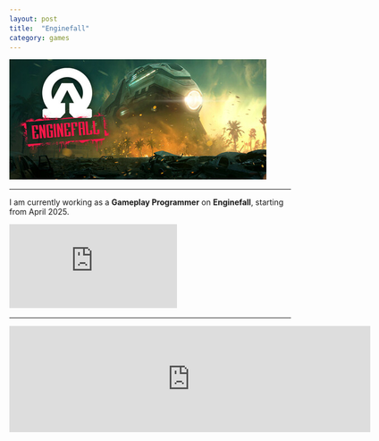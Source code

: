 ```yaml
---
layout: post
title:  "Enginefall"
category: games
---
```


<img class="heading_image" src="/assets/images/games/enginefall.jpg" alt=""/>

<hr>

I am currently working as a **Gameplay Programmer** on **Enginefall**, starting from April 2025.

<iframe class="large" src="https://www.youtube.com/embed/nUvtONGJykk?si=yuvOWU3DR_hmXbxQ" title="YouTube video player" frameborder="0" allow="accelerometer; autoplay; clipboard-write; encrypted-media; gyroscope; picture-in-picture; web-share" referrerpolicy="strict-origin-when-cross-origin" allowfullscreen></iframe>

<hr>

<iframe class="small" src="https://store.steampowered.com/app/2437390/Enginefall/" frameborder="0" width="646" height="190"></iframe>
